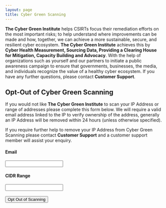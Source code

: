 ```yaml
---
layout: page
title: Cyber Green Scanning
---
```


<strong>The Cyber Green Institute</strong> helps CSIRTs focus their remediation efforts on the most important risks; to help understand where improvements can be made and how, together, we can achieve a more sustainable, secure, and resilient cyber ecosystem. <strong>The Cyber Green Institute</strong> achieves this by <strong>Cyber Health Measurement, Sourcing Data, Providing a Clearing House for Mitigation, Capacity Building and Advocacy</strong>. With the help of organizations such as yourself and our partners to initiate a public awareness campaign to ensure that governments, businesses, the media, and individuals recognize the value of a healthy cyber ecosystem.  If you have any further questions, please contact 
<a href="https://cybergreen.freshdesk.com" style="text-decoration:none"> <strong>Customer Support</strong></a>.

<h2>Opt-Out of Cyber Green Scanning</h2>
If you would not like <strong>The Cyber Green Institute</strong> to scan your IP Address or range of addresses please complete this form below. We will require a valid email address linked to the IP to verify ownership of the address, generally an IP Address will be removed within 24 hours (unless otherwise specified).

If you require further help to remove your IP Address from Cyber Green Scanning please contact <a href="https://cybergreen.freshdesk.com" style="text-decoration:none"> <strong>Customer Support</strong></a> and a customer support member will assist your enquiry.
<br>

<div>
<h4>Email</h4>
<input id="email" type="email" name="email" value="" /><br>
<h4>CIDR Range</h4>
<input id="cidr"  type="text" name="cidr" value="" /><br><br>
<button>Opt Out of Scanning</button><br><br>
<div id = 'response'></div>
</div>

<script src="//ajax.googleapis.com/ajax/libs/jquery/1.11.2/jquery.min.js"></script>
<script>window.jQuery || document.write('<script src="js/vendor/jquery-1.11.2.min.js"><\/script>')</script>
<script src="{{ "/js/opt_out.js" | prepend: site.baseurl }}"></script>
